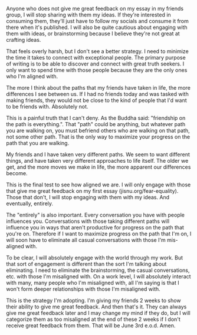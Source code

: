 Anyone who does not give me great feedback on my essay in my friends group, I will stop sharing with them my ideas. If they're interested in consuming them, they'll just have to follow my socials and consume it from there when it's published. I will also be quite cautious about engaging with them with ideas, or brainstorming because I believe they're not great at crafting ideas.

That feels overly harsh, but I don't see a better strategy. I need to minimize the time it takes to connect with exceptional people. The primary purpose of writing is to be able to discover and connect with great truth seekers. I only want to spend time with those people because they are the only ones who I'm aligned with.

The more I think about the paths that my friends have taken in life, the more differences I see between us. If I had no friends today and was tasked with making friends, they would not be close to the kind of people that I'd want to be friends with. Absolutely not.

This is a painful truth that I can't deny. As the Buddha said: "friendship on the path is everything.". That "path" could be anything, but whatever path you are walking on, you must befriend others who are walking on that path, not some other path. That is the only way to maximize your progress on the path that you are walking.

My friends and I have taken very different paths. We seem to want different things, and have taken very different approaches to life itself. The older we get, and the more moves we make in life, the more apparent our differences become.

This is the final test to see how aligned we are. I will only engage with those that give me great feedback on my first essay (jisnu.org/fear-equality). Those that don't, I will stop engaging with them with my ideas. And eventually, entirely.

The "entirely" is also important. Every conversation you have with people influences you. Conversations with those taking different paths will influence you in ways that aren't productive for progress on the path that you're on. Therefore if I want to maximize progress on the path that I'm on, I will soon have to eliminate all casual conversations with those I'm mis-aligned with.

To be clear, I will absolutely engage with the world through my work. But that sort of engagement is different than the sort I'm talking about eliminating. I need to eliminate the brainstorming, the casual conversations, etc. with those I'm misaligned with. On a work level, I will absolutely interact with many, many people who I'm misaligned with, all I'm saying is that I won't form deeper relationships with those I'm misaligned with.

This is the strategy I'm adopting. I'm giving my friends 2 weeks to show their ability to give me great feedback. And then that's it. They can always give me great feedback later and I may change my mind if they do, but I will categorize them as too misaligned at the end of these 2 weeks if I don't receive great feedback from them. That will be June 3rd e.o.d. Amen.